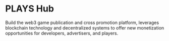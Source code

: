 # PLAYS Hub
Build the web3 game publication and cross promotion platform, leverages blockchain technology and decentralized systems to offer new monetization opportunities for developers, advertisers, and players.
